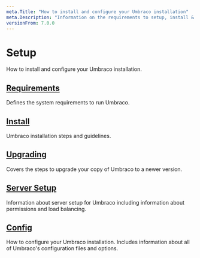 ```yaml
---
meta.Title: "How to install and configure your Umbraco installation"
meta.Description: "Information on the requirements to setup, install & upgrade Umbraco"
versionFrom: 7.0.0
---
```


# Setup

How to install and configure your Umbraco installation.

## [Requirements](Requirements/)

Defines the system requirements to run Umbraco.

## [Install](Install/)

Umbraco installation steps and guidelines.

## [Upgrading](Upgrading/)

Covers the steps to upgrade your copy of Umbraco to a newer version.

## [Server Setup](Server-Setup/)

Information about server setup for Umbraco including information about permissions and load balancing.

## [Config](../../Reference/Config/)

How to configure your Umbraco installation. Includes information about all of Umbraco's configuration files and options.
